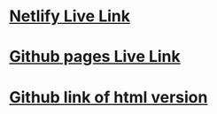 # [Netlify Live Link]()
# [Github pages Live Link](https://stephanees020719.github.io/react-fashion-blog/)
# [Github link of html version](https://stephanees020719.github.io/fashion2/)
